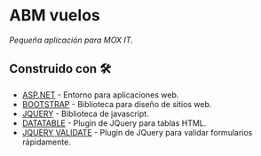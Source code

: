 # ABM vuelos

_Pequeña aplicación para MOX IT._ 

## Construido con 🛠️

* [ASP.NET](https://dotnet.microsoft.com/apps/aspnet) - Entorno para aplicaciones web.
* [BOOTSTRAP](https://getbootstrap.com/) - Biblioteca para diseño de sitios web.
* [JQUERY](https://jquery.com/) - Biblioteca de javascript.
* [DATATABLE](https://datatables.net/) - Plugin de JQuery para tablas HTML.
* [JQUERY VALIDATE](https://jqueryvalidation.org/) - Plugin de JQuery para validar formularios rápidamente.
